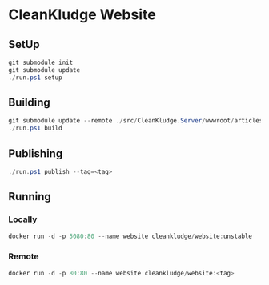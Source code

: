 # CleanKludge Website

## SetUp

```powershell
git submodule init
git submodule update
./run.ps1 setup
```

## Building

```powershell
git submodule update --remote ./src/CleanKludge.Server/wwwroot/articles
./run.ps1 build
```

## Publishing

```powershell
./run.ps1 publish --tag=<tag>
```

## Running
### Locally

```powershell
docker run -d -p 5080:80 --name website cleankludge/website:unstable
```

### Remote
```powershell
docker run -d -p 80:80 --name website cleankludge/website:<tag>
```